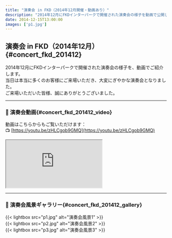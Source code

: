 ```yaml
---
title: "演奏会 in FKD（2014年12月開催・動画あり）"
description: "2014年12月にFKDインターパークで開催された演奏会の様子を動画で公開しています。大勢のお客様にお越しいただきました。"
date: 2014-12-15T13:00:00
images: ['p1.jpg']
---
```


## 演奏会 in FKD（2014年12月）{#concert_fkd_201412}

2014年12月にFKDインターパークで開催された演奏会の様子を、動画でご紹介します。  
当日は本当に多くのお客様にご来場いただき、大変にぎやかな演奏会となりました。  
ご来場いただいた皆様、誠にありがとうございました。

---

### 🎥 演奏会動画{#concert_fkd_201412_video}

動画はこちらからもご覧いただけます：  
📺 [https://youtu.be/zHLCgob9GMQ](https://youtu.be/zHLCgob9GMQ)

<div class="ratio ratio-16x9 mb-4">
  <iframe 
    src="https://www.youtube.com/embed/zHLCgob9GMQ" 
    title="YouTube video player" 
    allow="accelerometer; autoplay; clipboard-write; encrypted-media; gyroscope; picture-in-picture" 
    allowfullscreen>
  </iframe>
</div>

---

### 📸 演奏会風景ギャラリー{#concert_fkd_201412_gallery}

{{< lightbox src="p1.jpg" alt="演奏会風景1" >}}  
{{< lightbox src="p2.jpg" alt="演奏会風景2" >}}  
{{< lightbox src="p3.jpg" alt="演奏会風景3" >}}
